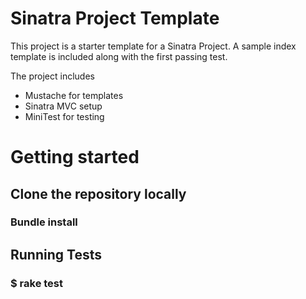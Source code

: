 # Sinatra Project Template
This project is a starter template for a Sinatra Project.  A sample index template is included along with the first passing test.

The project includes

* Mustache for templates
* Sinatra MVC setup
* MiniTest for testing

# Getting started

## Clone the repository locally
### Bundle install

## Running Tests

### $ rake test




